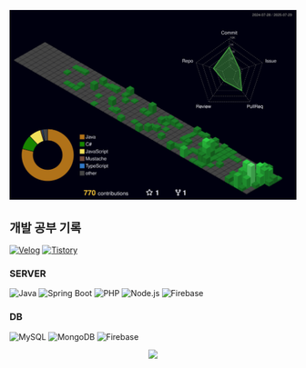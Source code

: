 ![](./profile-3d-contrib/profile-night-green.svg)

## 개발 공부 기록
[![Velog](https://img.shields.io/badge/Velog-20C997?style=for-the-badge&logo=velog&logoColor=white)](https://velog.io/@mj_o/posts)
[![Tistory](https://img.shields.io/badge/Tistory-000000?style=for-the-badge&logo=tistory&logoColor=white)](https://moonfullend.tistory.com/)




###  SERVER
![Java](https://img.shields.io/badge/Java-007396?style=for-the-badge&logo=java&logoColor=white)
![Spring Boot](https://img.shields.io/badge/Spring%20Boot-6DB33F?style=for-the-badge&logo=spring-boot&logoColor=white)
![PHP](https://img.shields.io/badge/PHP-777BB4?style=for-the-badge&logo=php&logoColor=white)
![Node.js](https://img.shields.io/badge/Node.js-339933?style=for-the-badge&logo=node.js&logoColor=white)
![Firebase](https://img.shields.io/badge/Firebase-FFCA28?style=for-the-badge&logo=firebase&logoColor=black)

###  DB
![MySQL](https://img.shields.io/badge/MySQL-4479A1?style=for-the-badge&logo=mysql&logoColor=white)
![MongoDB](https://img.shields.io/badge/MongoDB-47A248?style=for-the-badge&logo=mongodb&logoColor=white)
![Firebase](https://img.shields.io/badge/Firebase_DB-FFCA28?style=for-the-badge&logo=firebase&logoColor=black)

<div align="center">
  <img src="https://github-readme-stats.vercel.app/api?username=moonjun1&show_icons=true&theme=radical" />
</div>


